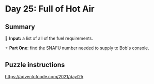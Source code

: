 # Day 25: Full of Hot Air

## Summary

📃 **Input:** a list of all of the fuel requirements.

⭐ **Part One:** find the SNAFU number needed to supply to Bob's console.

## Puzzle instructions
https://adventofcode.com/2021/day/25